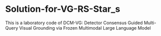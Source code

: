 # Solution-for-VG-RS-Star_s
This is a laboratory code of DCM-VG: Detector Consensus Guided Multi-Query Visual Grounding via Frozen Multimodal Large Language Model
